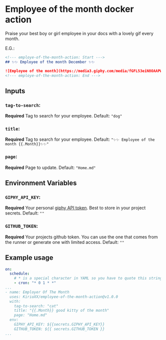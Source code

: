 # Employee of the month docker action

Praise your best boy or girl employee in your docs with a lovely gif every month.

E.G.:

```md
<!--- employe-of-the-month-action: Start --->
## ✨✨ Employee of the month December ✨✨

![Employee of the month](https://media3.giphy.com/media/fGFL53eiN8OAAPWd2I/giphy.gif)
<!--- employe-of-the-month-action: End --->
```

## Inputs

### `tag-to-search`:

**Required** Tag to search for your employee.
Default: `"dog"`

### `title`:

**Required** Tag to search for your employee.
Default: `"✨✨ Employee of the month {{.Month}}✨✨"`

### `page`:

**Required** Page to update.
Default: `"Home.md"`
## Environment Variables

### `GIPHY_API_KEY`:

**Required** Your personal [giphy API token](https://support.giphy.com/hc/en-us/articles/360020283431-Request-A-GIPHY-API-Key). Best to store in your project secrets.
Default: `""`

### `GITHUB_TOKEN`:

**Required** Your projects github token. You can use the one that comes from the runner or generate one with limited access.
Default: `""`

## Example usage

```yml
on:
  schedule:
    # * is a special character in YAML so you have to quote this string
    - cron: "* 0 1 * *"
...
- name: Employer Of The Month
  uses: KirioXX/employee-of-the-month-action@v1.0.0
  with:
    tag-to-search: "cat"
    title: "{{.Month}} good kitty of the month"
    page: "Home.md"
  env:
    GIPHY_API_KEY: ${{secrets.GIPHY_API_KEY}}
    GITHUB_TOKEN: ${{ secrets.GITHUB_TOKEN }}
...
```
